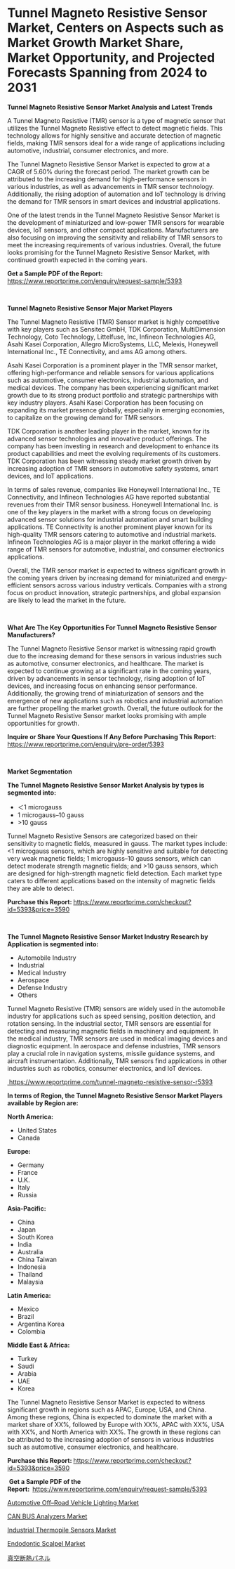 <p><h1>Tunnel Magneto Resistive Sensor Market, Centers on Aspects such as Market Growth Market Share, Market Opportunity, and Projected Forecasts Spanning from 2024 to 2031</h1></p><p><strong>Tunnel Magneto Resistive Sensor Market Analysis and Latest Trends</strong></p>
<p><p>A Tunnel Magneto Resistive (TMR) sensor is a type of magnetic sensor that utilizes the Tunnel Magneto Resistive effect to detect magnetic fields. This technology allows for highly sensitive and accurate detection of magnetic fields, making TMR sensors ideal for a wide range of applications including automotive, industrial, consumer electronics, and more.</p><p>The Tunnel Magneto Resistive Sensor Market is expected to grow at a CAGR of 5.60% during the forecast period. The market growth can be attributed to the increasing demand for high-performance sensors in various industries, as well as advancements in TMR sensor technology. Additionally, the rising adoption of automation and IoT technology is driving the demand for TMR sensors in smart devices and industrial applications.</p><p>One of the latest trends in the Tunnel Magneto Resistive Sensor Market is the development of miniaturized and low-power TMR sensors for wearable devices, IoT sensors, and other compact applications. Manufacturers are also focusing on improving the sensitivity and reliability of TMR sensors to meet the increasing requirements of various industries. Overall, the future looks promising for the Tunnel Magneto Resistive Sensor Market, with continued growth expected in the coming years.</p></p>
<p><strong>Get a Sample PDF of the Report:&nbsp;</strong> <a href="https://www.reportprime.com/enquiry/request-sample/5393">https://www.reportprime.com/enquiry/request-sample/5393</a></p>
<p>&nbsp;</p>
<p><strong>Tunnel Magneto Resistive Sensor Major Market Players</strong></p>
<p><p>The Tunnel Magneto Resistive (TMR) Sensor market is highly competitive with key players such as Sensitec GmbH, TDK Corporation, MultiDimension Technology, Coto Technology, Littelfuse, Inc, Infineon Technologies AG, Asahi Kasei Corporation, Allegro MicroSystems, LLC, Melexis, Honeywell International Inc., TE Connectivity, and ams AG among others.</p><p>Asahi Kasei Corporation is a prominent player in the TMR sensor market, offering high-performance and reliable sensors for various applications such as automotive, consumer electronics, industrial automation, and medical devices. The company has been experiencing significant market growth due to its strong product portfolio and strategic partnerships with key industry players. Asahi Kasei Corporation has been focusing on expanding its market presence globally, especially in emerging economies, to capitalize on the growing demand for TMR sensors.</p><p>TDK Corporation is another leading player in the market, known for its advanced sensor technologies and innovative product offerings. The company has been investing in research and development to enhance its product capabilities and meet the evolving requirements of its customers. TDK Corporation has been witnessing steady market growth driven by increasing adoption of TMR sensors in automotive safety systems, smart devices, and IoT applications.</p><p>In terms of sales revenue, companies like Honeywell International Inc., TE Connectivity, and Infineon Technologies AG have reported substantial revenues from their TMR sensor business. Honeywell International Inc. is one of the key players in the market with a strong focus on developing advanced sensor solutions for industrial automation and smart building applications. TE Connectivity is another prominent player known for its high-quality TMR sensors catering to automotive and industrial markets. Infineon Technologies AG is a major player in the market offering a wide range of TMR sensors for automotive, industrial, and consumer electronics applications.</p><p>Overall, the TMR sensor market is expected to witness significant growth in the coming years driven by increasing demand for miniaturized and energy-efficient sensors across various industry verticals. Companies with a strong focus on product innovation, strategic partnerships, and global expansion are likely to lead the market in the future.</p></p>
<p>&nbsp;</p>
<p><strong>What Are The Key Opportunities For Tunnel Magneto Resistive Sensor Manufacturers?</strong></p>
<p><p>The Tunnel Magneto Resistive Sensor market is witnessing rapid growth due to the increasing demand for these sensors in various industries such as automotive, consumer electronics, and healthcare. The market is expected to continue growing at a significant rate in the coming years, driven by advancements in sensor technology, rising adoption of IoT devices, and increasing focus on enhancing sensor performance. Additionally, the growing trend of miniaturization of sensors and the emergence of new applications such as robotics and industrial automation are further propelling the market growth. Overall, the future outlook for the Tunnel Magneto Resistive Sensor market looks promising with ample opportunities for growth.</p></p>
<p><strong>Inquire or Share Your Questions If Any Before Purchasing This Report:</strong> <a href="https://www.reportprime.com/enquiry/pre-order/5393">https://www.reportprime.com/enquiry/pre-order/5393</a></p>
<p>&nbsp;</p>
<p><strong>Market Segmentation</strong></p>
<p><strong>The Tunnel Magneto Resistive Sensor Market Analysis by types is segmented into:</strong></p>
<p><ul><li>＜1 microgauss</li><li>1 microgauss–10 gauss</li><li>>10 gauss</li></ul></p>
<p><p>Tunnel Magneto Resistive Sensors are categorized based on their sensitivity to magnetic fields, measured in gauss. The market types include: <1 microgauss sensors, which are highly sensitive and suitable for detecting very weak magnetic fields; 1 microgauss–10 gauss sensors, which can detect moderate strength magnetic fields; and >10 gauss sensors, which are designed for high-strength magnetic field detection. Each market type caters to different applications based on the intensity of magnetic fields they are able to detect.</p></p>
<p><strong>Purchase this Report:&nbsp;</strong><a href="https://www.reportprime.com/checkout?id=5393&price=3590">https://www.reportprime.com/checkout?id=5393&price=3590</a></p>
<p>&nbsp;</p>
<p><strong>The Tunnel Magneto Resistive Sensor Market Industry Research by Application is segmented into:</strong></p>
<p><ul><li>Automobile Industry</li><li>Industrial</li><li>Medical Industry</li><li>Aerospace</li><li>Defense Industry</li><li>Others</li></ul></p>
<p><p>Tunnel Magneto Resistive (TMR) sensors are widely used in the automobile industry for applications such as speed sensing, position detection, and rotation sensing. In the industrial sector, TMR sensors are essential for detecting and measuring magnetic fields in machinery and equipment. In the medical industry, TMR sensors are used in medical imaging devices and diagnostic equipment. In aerospace and defense industries, TMR sensors play a crucial role in navigation systems, missile guidance systems, and aircraft instrumentation. Additionally, TMR sensors find applications in other industries such as robotics, consumer electronics, and IoT devices.</p></p>
<p><a href="https://www.reportprime.com/tunnel-magneto-resistive-sensor-r5393">&nbsp;https://www.reportprime.com/tunnel-magneto-resistive-sensor-r5393</a></p>
<p><strong>In terms of Region, the Tunnel Magneto Resistive Sensor Market Players available by Region are:</strong></p>
<p>
    <p> <strong> North America: </strong>
        <ul>
            <li>United States</li>
            <li>Canada</li>
        </ul>
        </p> 
    <p> <strong> Europe: </strong>
        <ul>
            <li>Germany</li>
            <li>France</li>
            <li>U.K.</li>
            <li>Italy</li>
            <li>Russia</li>
        </ul>
        </p> 
    <p> <strong> Asia-Pacific: </strong>
        <ul>
            <li>China</li>
            <li>Japan</li>
            <li>South Korea</li>
            <li>India</li>
            <li>Australia</li>
            <li>China Taiwan</li>
            <li>Indonesia</li>
            <li>Thailand</li>
            <li>Malaysia</li>
        </ul>
        </p> 
    <p> <strong> Latin America: </strong>
        <ul>
            <li>Mexico</li>
            <li>Brazil</li>
            <li>Argentina Korea</li>
            <li>Colombia</li>
        </ul>
        </p> 
    <p> <strong> Middle East & Africa: </strong>
        <ul>
            <li>Turkey</li>
            <li>Saudi</li>
            <li>Arabia</li>
            <li>UAE</li>
            <li>Korea</li>
        </ul>
    </p>
    </p>
<p><p>The Tunnel Magneto Resistive Sensor Market is expected to witness significant growth in regions such as APAC, Europe, USA, and China. Among these regions, China is expected to dominate the market with a market share of XX%, followed by Europe with XX%, APAC with XX%, USA with XX%, and North America with XX%. The growth in these regions can be attributed to the increasing adoption of sensors in various industries such as automotive, consumer electronics, and healthcare.</p></p>
<p><strong>Purchase this Report: </strong><a href="https://www.reportprime.com/checkout?id=5393&price=3590">https://www.reportprime.com/checkout?id=5393&price=3590</a></p>
<p>&nbsp;<strong>Get a Sample PDF of the Report:&nbsp;&nbsp;</strong><a href="https://www.reportprime.com/enquiry/request-sample/5393">https://www.reportprime.com/enquiry/request-sample/5393</a></p>
<p><strong></strong></p>
<p><p><a href="https://medium.com/@berugaru/insights-into-automotive-off-road-vehicle-lighting-market-share-and-competitive-landscape-for-3cca79b9129b">Automotive Off–Road Vehicle Lighting Market</a></p><p><a href="https://github.com/ajiariaa/Market-Research-Report-List-1/blob/main/can-bus-analyzers-market.md">CAN BUS Analyzers Market</a></p><p><a href="https://github.com/sarohimweaach77/Market-Research-Report-List-1/blob/main/industrial-thermopile-sensors-market.md">Industrial Thermopile Sensors Market</a></p><p><a href="https://issuu.com/reportprime-2/docs/endodontic-scalpel-market-size-2030.pptx">Endodontic Scalpel Market</a></p><p><a href="https://medium.com/@phillipbarnett65/%E7%9C%9F%E7%A9%BA%E6%96%AD%E7%86%B1%E3%83%91%E3%83%8D%E3%83%AB%E5%B8%82%E5%A0%B4%E8%A6%8F%E6%A8%A1%E3%81%8A%E3%82%88%E3%81%B3%E3%82%B7%E3%82%A7%E3%82%A2%E5%88%86%E6%9E%90-%E6%88%90%E9%95%B7%E3%83%88%E3%83%AC%E3%83%B3%E3%83%89%E3%81%A8%E4%BA%88%E6%B8%AC-2024%E5%B9%B4-2031%E5%B9%B4-98c6a18296d7">真空断熱パネル</a></p></p>